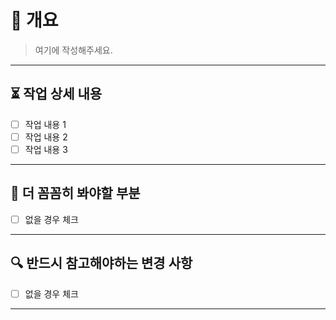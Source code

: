 # 🚀 개요
<!-- 이 PR을 한 줄로 간략하게 설명해주세요. -->
> 여기에 작성해주세요.

---
## ⏳ 작업 상세 내용
<!--  -->
- [ ] 작업 내용 1
- [ ] 작업 내용 2
- [ ] 작업 내용 3

---
## 📝 더 꼼꼼히 봐야할 부분
<!-- 이 PR에 대해 의견을 묻고 싶은 부분이나 논의 사항, 더 집중적으로 리뷰가 필요한 것들을 적어주세요. -->
- [ ] 없을 경우 체크

---
## 🔍 반드시 참고해야하는 변경 사항
<!-- 이 PR로 인해 바꿔서 개발을 진행해야하는 것들을 목록으로 적어주세요. -->
<!-- ex) 환경 변수, 변수명, DB 관련 설정 등등 -->
- [ ] 없을 경우 체크 

---
